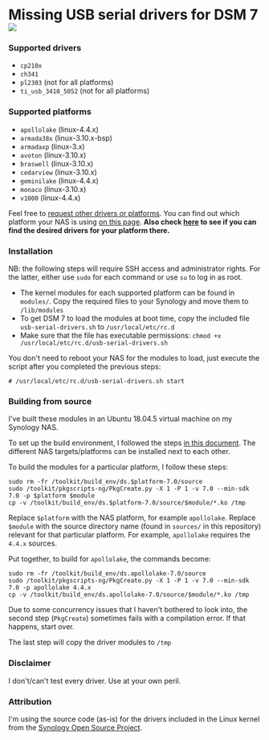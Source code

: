 # Missing USB serial drivers for DSM 7 <a href="https://www.paypal.com/donate?hosted_button_id=E7DEFXHFSK8Y6"><img style="vertical-align:middle" src="https://www.paypalobjects.com/en_GB/i/btn/btn_donate_SM.gif"></a>

### Supported drivers

* `cp210x`
* `ch341`
* `pl2303` (not for all platforms)
* `ti_usb_3410_5052` (not for all platforms)

### Supported platforms

* `apollolake` (linux-4.4.x)
* `armada38x` (linux-3.10.x-bsp)
* `armadaxp` (linux-3.x)
* `avoton` (linux-3.10.x)
* `braswell` (linux-3.10.x)
* `cedarview` (linux-3.10.x)
* `geminilake` (linux-4.4.x)
* `monaco` (linux-3.10.x)
* `v1000` (linux-4.4.x)

Feel free to [request other drivers or platforms](https://github.com/robertklep/dsm7-usb-serial-drivers/issues). You can find out which platform your NAS is using [on this page](https://kb.synology.com/en-global/DSM/tutorial/What_kind_of_CPU_does_my_NAS_have). **Also check [here](http://www.jadahl.com/iperf-arp-scan/DSM_7.0/) to see if you can find the desired drivers for your platform there.**

### Installation

NB: the following steps will require SSH access and administrator rights. For the latter, either use `sudo` for each command or use `su` to log in as root.

* The kernel modules for each supported platform can be found in `modules/`. Copy the required files to your Synology and move them to `/lib/modules`
* To get DSM 7 to load the modules at boot time, copy the included file `usb-serial-drivers.sh` to `/usr/local/etc/rc.d`
* Make sure that the file has executable permissions:
  `chmod +x /usr/local/etc/rc.d/usb-serial-drivers.sh`

You don't need to reboot your NAS for the modules to load, just execute the script after you completed the previous steps:
```
# /usr/local/etc/rc.d/usb-serial-drivers.sh start
```

### Building from source

I've built these modules in an Ubuntu 18.04.5 virtual machine on my Synology NAS.

To set up the build environment, I followed the steps [in this document](https://help.synology.com/developer-guide/getting_started/prepare_environment.html). The different NAS targets/platforms can be installed next to each other.

To build the modules for a particular platform, I follow these steps:
```
sudo rm -fr /toolkit/build_env/ds.$platform-7.0/source
sudo /toolkit/pkgscripts-ng/PkgCreate.py -X 1 -P 1 -v 7.0 --min-sdk 7.0 -p $platform $module
cp -v /toolkit/build_env/ds.$platform-7.0/source/$module/*.ko /tmp
```

Replace `$platform` with the NAS platform, for example `apollolake`.
Replace `$module` with the source directory name (found in `sources/` in this repository) relevant for that particular platform. For example, `apollolake` requires the `4.4.x` sources.

Put together, to build for `apollolake`, the commands become:
```
sudo rm -fr /toolkit/build_env/ds.apollolake-7.0/source
sudo /toolkit/pkgscripts-ng/PkgCreate.py -X 1 -P 1 -v 7.0 --min-sdk 7.0 -p apollolake 4.4.x
cp -v /toolkit/build_env/ds.apollolake-7.0/source/$module/*.ko /tmp
```

Due to some concurrency issues that I haven't bothered to look into, the second step (`PkgCreate`) sometimes fails with a compilation error. If that happens, start over.

The last step will copy the driver modules to `/tmp`

### Disclaimer

I don't/can't test every driver. Use at your own peril.

### Attribution

I'm using the source code (as-is) for the drivers included in the Linux kernel from the [Synology Open Source Project](https://sourceforge.net/projects/dsgpl/).
